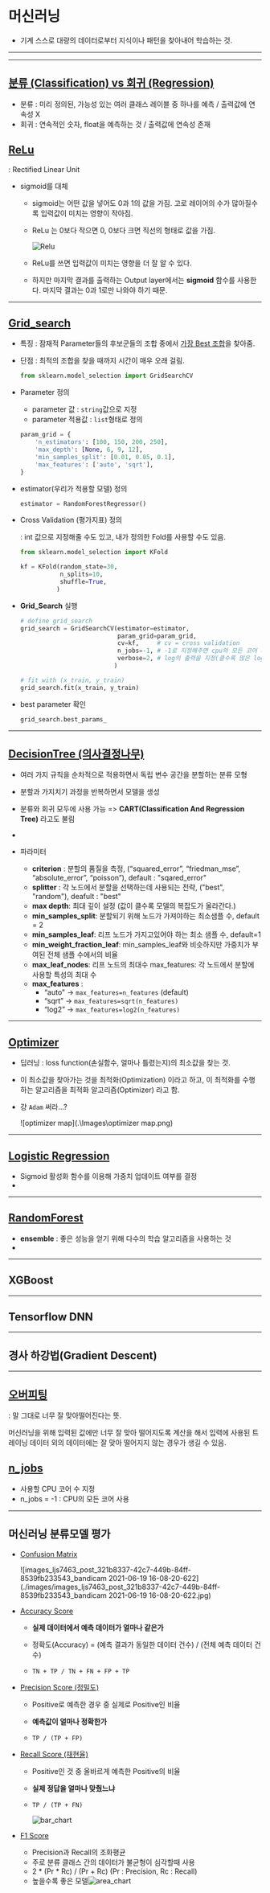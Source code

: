 # 머신러닝

- 기계 스스로 대량의 데이터로부터 지식이나 패턴을 찾아내어 학습하는 것.

---

---

## <u>분류 (Classification) vs 회귀 (Regression)</u>

- 분류 : 미리 정의된, 가능성 있는 여러 클래스 레이블 중 하나를 예측 / 출력값에 연속성 X
- 회귀 : 연속적인 숫자, float을 예측하는 것 / 출력값에 연속성 존재



## <u>ReLu</u>

: Rectified Linear Unit

- sigmoid를 대체

  - sigmoid는 어떤 값을 넣어도 0과 1의 값을 가짐. 고로 레이어의 수가 많아질수록 입력값이 미치는 영향이 작아짐.

  - ReLu 는 0보다 작으면 0, 0보다 크면 직선의 형태로 값을 가짐.

    ![Relu](./Images\Relu.png)

  - ReLu를 쓰면 입력값이 미치는 영향을 더 잘 알 수 있다.

  - 하지만 마지막 결과를 출력하는 Output layer에서는 **sigmoid** 함수를 사용한다. 마지막 결과는 0과 1로만 나와야 하기 때문.

    

---

## <u>Grid_search</u>

- 특징 : 잠재적 Parameter들의 후보군들의 조합 중에서 <u>가장 Best 조합</u>을 찾아줌.

- 단점 : 최적의 조합을 찾을 때까지 시간이 매우 오래 걸림.

  ```python
  from sklearn.model_selection import GridSearchCV
  ```

- Parameter 정의 

  - parameter 값 : `string`값으로 지정
  - parameter 적용값 : `list`형태로 정의

  ```python
  param_grid = {
      'n_estimators': [100, 150, 200, 250],
      'max_depth': [None, 6, 9, 12],
      'min_samples_split': [0.01, 0.05, 0.1],
      'max_features': ['auto', 'sqrt'],
  }
  ```

- estimator(우리가 적용할 모델) 정의

  ```python
  estimator = RandomForestRegressor()
  ```

- Cross Validation (평가지표) 정의

  : int 값으로 지정해줄 수도 있고, 내가 정의한 Fold를 사용할 수도 있음.

  ```python
  from sklearn.model_selection import KFold
  
  kf = KFold(random_state=30,
             n_splits=10,
             shuffle=True,
            )
  ```

- **Grid_Search** 실행

  ```python
  # define grid_search
  grid_search = GridSearchCV(estimator=estimator, 
                             param_grid=param_grid, 
                             cv=kf, 	# cv = cross validation
                             n_jobs=-1, # -1로 지정해주면 cpu의 모든 코어 사용
                             verbose=2, # log의 출력을 지정(클수록 많은 log 출력)
                            )
  
  # fit with (x_train, y_train)
  grid_search.fit(x_train, y_train)
  ```

- best parameter 확인

  ```python
  grid_search.best_params_
  ```

---


## <u>DecisionTree (의사결정나무)</u>

- 여러 가지 규칙을 순차적으로 적용하면서 독립 변수 공간을 분할하는 분류 모형
- 분할과 가지치기 과정을 반복하면서 모델을 생성
- 분류와 회귀 모두에 사용 가능 => **CART(Classification And Regression Tree)** 라고도 불림
- 
- 파라미터

  - **criterion** : 분할의 품질을 측정, (“squared_error”, “friedman_mse”, “absolute_error”, “poisson”), default : "sqared_error"
  - **splitter** : 각 노드에서 분할을 선택하는데 사용되는 전략, ("best", "random"), deafult : "best"
  - **max depth**: 최대 깊이 설정 (값이 클수록 모델의 복잡도가 올라간다.)
  - **min_samples_split**: 분할되기 위해 노드가 가져야하는 최소샘플 수, default = 2
  - **min_samples_leaf**: 리프 노드가 가지고있어야 하는 최소 샘플 수, default=1
  - **min_weight_fraction_leaf**: min_samples_leaf와 비슷하지만 가중치가 부여된 전체 샘플 수에서의 비율 
  - **max_leaf_nodes**: 리프 노드의 최대수 max_features: 각 노드에서 분할에 사용할 특성의 최대 수
  - **max_features** : 
    - “auto" -> `max_features=n_features`  (default)
    - “sqrt” -> `max_features=sqrt(n_features)`
    - “log2” -> `max_features=log2(n_features)`

---

## <u>Optimizer</u>

- 딥러닝 : loss function(손실함수, 얼마나 틀렸는지)의 최소값을 찾는 것.

- 이 최소값을 찾아가는 것을 최적화(Optimization) 이라고 하고, 이 최적화를 수행하는 알고리즘을 최적화 알고리즘(Optimizer) 라고 함.

- 걍 `Adam` 써라...?

  ![optimizer map](.\Images\optimizer map.png)

---

## <u>Logistic Regression</u>

- Sigmoid 활성화 함수를 이용해 가중치 업데이트 여부를 결정
- 



---

## <u>RandomForest</u>

- **ensemble** : 좋은 성능을 얻기 위해 다수의 학습 알고리즘을 사용하는 것
- 





---

## XGBoost





---

## Tensorflow DNN





---

## 경사 하강법(Gradient Descent)





---

## <u>오버피팅</u>

: 말 그대로 너무 잘 맞아떨어진다는 뜻.

머신러닝을 위해 입력된 값에만 너무 잘 맞아 떨어지도록 계산을 해서 입력에 사용된 트레이닝 데이터 외의 데이터에는 잘 맞아 떨어지지 않는 경우가 생길 수 있음.



## <u>n_jobs</u>

- 사용할 CPU 코어 수 지정
- n_jobs = -1 : CPU의 모든 코어 사용

---

## 머신러닝 분류모델 평가

- <u>Confusion Matrix</u>

  ![images_ljs7463_post_321b8337-42c7-449b-84ff-8539fb233543_bandicam 2021-06-19 16-08-20-622](./images/images_ljs7463_post_321b8337-42c7-449b-84ff-8539fb233543_bandicam 2021-06-19 16-08-20-622.jpg)

  

- <u>Accuracy Score</u>

  + **실제 데이터에서 예측 데이터가 얼마나 같은가**

  + 정확도(Accuracy) = (예측 결과가 동일한 데이터 건수) / (전체 예측 데이터 건수)

  + `TN + TP / TN + FN + FP + TP`

    

- <u>Precision Score (정밀도)</u>

  + Positive로 예측한 경우 중 실제로 Positive인 비율

  + **예측값이 얼마나 정확한가**

  + `TP / (TP + FP)`

    

- <u>Recall Score (재현율)</u>

  - Positive인 것 중 올바르게 예측한 Positive의 비율 
  - **실제 정답을 얼마나 맞췄느냐**

  - `TP / (TP + FN)`

    ![bar_chart](C:\workspace\TIL\bar_chart.png)

- <u>F1 Score</u>

  - Precision과 Recall의 조화평균
  - 주로 분류 클래스 간의 데이터가 불균형이 심각할때 사용
  - 2 * (Pr * Rc) / (Pr + Rc)      (Pr : Precision, Rc : Recall)
  - 높을수록 좋은 모델![area_chart](.\images\area_chart.png)
